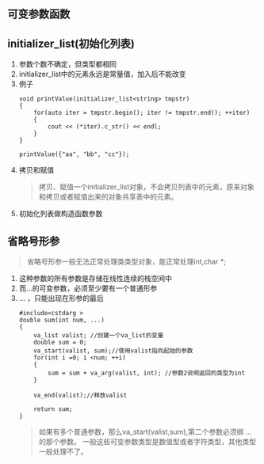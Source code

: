 ## 可变参数函数

## initializer_list(初始化列表)
1. 参数个数不确定，但类型都相同
2. initializer_list中的元素永远是常量值，加入后不能改变
3. 例子
   ```
   void printValue(initializer_list<string> tmpstr)
   {
       for(auto iter = tmpstr.begin(); iter != tmpstr.end(); ++iter)
       {
           cout << (*iter).c_str() << endl;
       }
   }

   printValue({"aa", "bb", "cc"});
   ```
4. 拷贝和赋值
   >拷贝、赋值一个initializer_list对象，不会拷贝列表中的元素，原来对象和拷贝或者赋值出来的对象共享表中的元素。
5. 初始化列表做构造函数参数
   
## 省略号形参
> 省略号形参一般无法正常处理类类型对象，能正常处理int,char *;
1. 这种参数的所有参数是存储在线性连续的栈空间中
2. 而...的可变参数，必须至少要有一个普通形参
3. ... ，只能出现在形参的最后
   ```
   #include<cstdarg >
   double sum(int num, ...)
   {
       va_list valist; //创建一个va_list的变量
       double sum = 0;
       va_start(valist, sum);//使用valist指向起始的参数
       for(int i =0; i <num; ++i)
       {
           sum = sum + va_arg(valist, int); //参数2说明返回的类型为int
       }

       va_end(valist);//释放valist

       return sum;
   }
   ```
   >如果有多个普通参数，那么va_start(valist,sum),第二个参数必须绑 ... 的那个参数。
   >一般这些可变参数类型是数值型或者字符类型，其他类型一般处理不了。